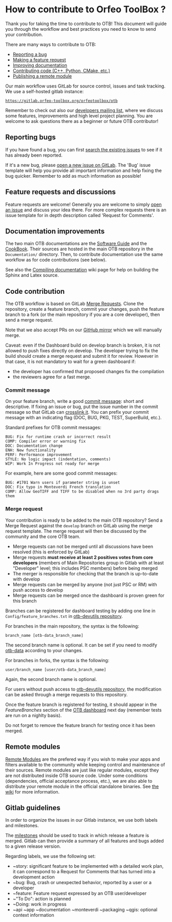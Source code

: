 # How to contribute to Orfeo ToolBox ?

Thank you for taking the time to contribute to OTB! This document will guide you
through the workflow and best practices you need to know to send your
contribution.

There are many ways to contribute to OTB:

* [Reporting a bug](#reporting-bugs)
* [Making a feature request](#feature-requests-and-discussions)
* [Improving documentation](#documentation-improvements)
* [Contributing code (C++, Python, CMake, etc.)](#code-contribution)
* [Publishing a remote module](#remote-modules)

Our main workflow uses GitLab for source control, issues and task tracking. We
use a self-hosted gitlab instance:

[`https://gitlab.orfeo-toolbox.org/orfeotoolbox/otb`](https://gitlab.orfeo-toolbox.org/orfeotoolbox/otb)

Remember to check out also our [developers mailing list](https://groups.google.com/forum/?hl=fr#!forum/otb-developers/join),
where we discuss some features, improvements and high level project planning.
You are welcome to ask questions there as a beginner or future OTB contributor!

## Reporting bugs

If you have found a bug, you can first [search the existing issues](https://gitlab.orfeo-toolbox.org/orfeotoolbox/otb/issues?label_name%5B%5D=bug)
to see if it has already been reported.

If it's a new bug, please [open a new issue on GitLab](https://gitlab.orfeo-toolbox.org/orfeotoolbox/otb/issues/new).
The 'Bug' issue template will help you provide all important information and
help fixing the bug quicker. Remember to add as much information as possible!

## Feature requests and discussions

Feature requests are welcome! Generally you are welcome to simply [open an issue](https://gitlab.orfeo-toolbox.org/orfeotoolbox/otb/issues)
and discuss your idea there. For more complex requests there is an issue
template for in depth description called 'Request for Comments'.


## Documentation improvements

The two main OTB documentations are the [Software Guide](https://www.orfeo-toolbox.org/SoftwareGuide/index.html)
and the [CookBook](https://www.orfeo-toolbox.org/CookBook/).  Their sources are
hosted in the main OTB repository in the `Documentation/` directory. Then, to
contribute documentation use the same workflow as for code contributions (see
below).

See also the [Compiling documentation](https://wiki.orfeo-toolbox.org/index.php/Compiling_documentation)
wiki page for help on building the Sphinx and Latex source.

## Code contribution

The OTB workflow is based on GitLab [Merge Requests](https://docs.gitlab.com/ee/gitlab-basics/add-merge-request.html).
Clone the repository, create a feature branch, commit your changes, push the
feature branch to a fork (or the main repository if you are a core developer),
then send a merge request.

Note that we also accept PRs on our [GitHub mirror](https://github.com/orfeotoolbox/OTB)
which we will manually merge.

Caveat: even if the Dashboard build on develop branch is broken, it is not
allowed to push fixes directly on develop. The developer trying to fix the
build should create a merge request and submit it for review. However in that
case, it is not mandatory to wait for a green dashboard if:

* the developer has confirmed that proposed changes fix the compilation
* the reviewers agree for a fast merge.


### Commit message

On your feature branch, write a good [commit message](https://xkcd.com/1296/):
short and descriptive. If fixing an issue or bug, put the issue number in the
commit message so that GitLab can [crosslink it](https://docs.gitlab.com/ce/user/project/issues/crosslinking_issues.html).
You can prefix your commit message with an indicating flag (DOC, BUG, PKG,
TEST, SuperBuild, etc.).

Standard prefixes for OTB commit messages:

    BUG: Fix for runtime crash or incorrect result
    COMP: Compiler error or warning fix
    DOC: Documentation change
    ENH: New functionality
    PERF: Performance improvement
    STYLE: No logic impact (indentation, comments)
    WIP: Work In Progress not ready for merge

For example, here are some good commit messages:

    BUG: #1701 Warn users if parameter string is unset
    DOC: Fix typo in Monteverdi French translation
    COMP: Allow GeoTIFF and TIFF to be disabled when no 3rd party drags them

### Merge request

Your contribution is ready to be added to the main OTB repository? Send a Merge
Request against the `develop` branch on GitLab using the merge request
template. The merge request will then be discussed by the community and the core
OTB team.

* Merge requests can not be merged until all discussions have been resolved (this is enforced by GitLab)
* Merge requests **must receive at least 2 positives votes from core developers** (members of Main Repositories group in Gitlab with at least "Developer" level; this includes PSC members) before being merged
* The merger is responsible for checking that the branch is up-to-date with develop
* Merge requests can be merged by anyone (not just PSC or RM) with push access to develop
* Merge requests can be merged once the dashboard is proven green for this branch

Branches can be registered for dashboard testing by adding one line in `Config/feature_branches.txt` in [otb-devutils repository](https://gitlab.orfeo-toolbox.org/orfeotoolbox/otb-devutils.git).

For branches in the main repository, the syntax is the following:

```
branch_name [otb-data_branch_name]

```
The second branch name is optional. It can be set if you need to modify [otb-data](https://gitlab.orfeo-toolbox.org/orfeotoolbox/otb-data.git) according to your changes.

For branches in forks, the syntax is the following:
```
user/branch_name [user/otb-data_branch_name]
```
Again, the second branch name is optional.

For users without push access to [otb-devutils repository](https://gitlab.orfeo-toolbox.org/orfeotoolbox/otb-devutils.git), the modification can be asked through a merge requests to this repository.

Once the feature branch is registered for testing, it should appear in the *FeatureBranches* section of the [OTB dashboard](https://dash.orfeo-toolbox.org/index.php?project=OTB) next day (remember tests are run on a nighlty basis).

Do not forget to remove the feature branch for testing once it has been merged.

## Remote modules

[Remote Modules](https://wiki.orfeo-toolbox.org/index.php/Remote_Modules) are
the prefered way if you wish to make your apps and filters available to the
community while keeping control and maintenance of their sources. Remote
modules are just like regular modules, except they are not distributed inside
OTB source code. Under some conditions (dependencies, official acceptance
process, etc.), we are also able to distribute your remote module in the
official standalone binaries. See [the wiki](https://wiki.orfeo-toolbox.org/index.php/Remote_Modules)
for more information.

## Gitlab guidelines

In order to organize the issues in our Gitlab instance, we use both labels and
milestones.

The [milestones](https://gitlab.orfeo-toolbox.org/orfeotoolbox/otb/milestones) should be used to track in which release a feature is merged.
Gitlab can then provide a summary of all features and bugs added to a given release
version.

Regarding labels, we use the following set:
* ~story: significant feature to be implemented with a detailed work plan, it can
  correspond to a Request for Comments that has turned into a development action
* ~bug: Bug, crash or unexpected behavior, reported by a user or a developer
* ~feature: Feature request expressed by an OTB user/developer
* ~"To Do": action is planned
* ~Doing: work in progress
* ~api ~app ~documentation ~monteverdi ~packaging ~qgis: optional context information
